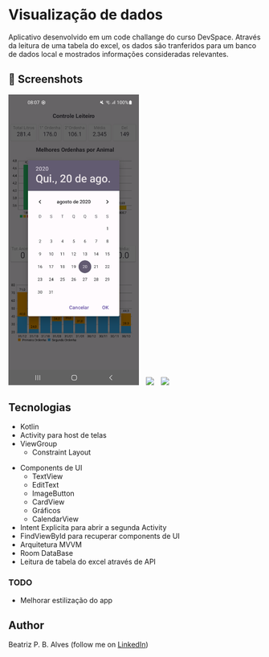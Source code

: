# Visualização de dados 
Aplicativo desenvolvido em um code challange do curso DevSpace. Através da leitura de uma tabela do excel, os dados são tranferidos para um banco de dados local e mostrados informações consideradas relevantes.



## :camera_flash: Screenshots
<!-- You can add more screenshots here if you like -->
<img src="result_1.png" width="260">&emsp;<img src="/drawable/result_2.png" width="260">&emsp;<img src="/drawable/result_3.png" width="260">

## Tecnologias
* Kotlin
* Activity para host de telas
* ViewGroup
    * Constraint Layout
- Components de UI
    - TextView
    - EditText
    - ImageButton
    - CardView
    - Gráficos
    - CalendarView
- Intent Explicita para abrir a segunda Activity
- FindViewById para recuperar components de UI
- Arquitetura MVVM
- Room DataBase
- Leitura de tabela do excel através de API

### TODO
- Melhorar estilização do app

## Author
Beatriz P. B. Alves (follow me on [LinkedIn](https://www.linkedin.com/in/beatriz-alves-4871b3263/))
